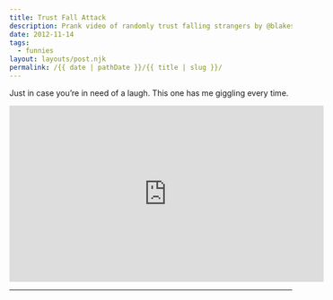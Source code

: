 ```yaml
---
title: Trust Fall Attack
description: Prank video of randomly trust falling strangers by @blakesoldchannel5517 on YouTube.
date: 2012-11-14
tags: 
  - funnies
layout: layouts/post.njk
permalink: /{{ date | pathDate }}/{{ title | slug }}/
---
```


Just in case you’re in need of a laugh. This one has me giggling every time.

<iframe class="youtube-video" width="560" height="315" src="https://www.youtube.com/embed/Honw9i_m9hI" title="YouTube video player" frameborder="0" allow="accelerometer; autoplay; clipboard-write; encrypted-media; gyroscope; picture-in-picture; web-share" allowfullscreen></iframe>

---
